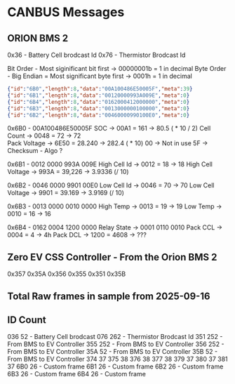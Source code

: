 # CANBUS Messages


## ORION BMS 2

0x36 - Battery Cell brodcast Id
0x76 - Thermistor Brodcast Id


Bit Order - Most siginificant bit first -> 00000001b = 1 in decimal 
Byte Order - Big Endian = Most significant byte first -> 0001h = 1 in decimal

```json
{"id":"6B0","length":8,"data":"00A100486E50005F","meta":39}
{"id":"6B1","length":8,"data":"00120000993A009E","meta":0}
{"id":"6B4","length":8,"data":"0162000412000000","meta":0}
{"id":"6B3","length":8,"data":"0013000000100000","meta":0}
{"id":"6B2","length":8,"data":"00460000990100E0","meta":0}
```

0x6B0 - 00A100486E50005F
    SOC             -> 00A1 = 161    -> 80.5 ( * 10 / 2)
    Cell Count      -> 0048 = 72     -> 72     
    Pack Voltage    -> 6E50 = 28.240 -> 282.4 ( * 10)
    00              -> Not in use
    5F              -> Checksum - Algo ?


0x6B1 - 0012 0000 993A 009E
    High Cell Id        -> 0012 = 18 -> 18
    High Cell Voltage   -> 993A = 39,226 -> 3.9336 (/ 10)

0x6B2 - 0046 0000 9901 00E0
    Low Cell Id        -> 0046 = 70 -> 70
    Low Cell Voltage   -> 9901 = 39.169 -> 3.9169 (/ 10)

0x6B3 - 0013 0000 0010 0000
    High Temp   -> 0013 = 19    -> 19
    Low Temp    -> 0010 = 16    -> 16

0x6B4 - 0162 0004 1200 0000
    Relay State -> 0001 0110 0010 
    Pack CCL    -> 0004 = 4         -> 4h
    Pack DCL    -> 1200 = 4608      -> ???


## Zero EV CSS Controller - From the Orion BMS 2

0x357
0x35A
0x356
0x355
0x351
0x35B


## Total Raw frames in sample from 2025-09-16
ID     Count
----------------
036    52   - Battery Cell brodcast
076    262  - Thermistor Brodcast Id
351    252  - From BMS to EV Controller
355    252  - From BMS to EV Controller
356    252  - From BMS to EV Controller
35A    52   - From BMS to EV Controller
35B    52   - From BMS to EV Controller
374    37
375    38
376    38
377    38
379    37
380    37
381    37
6B0    26   - Custom frame
6B1    26   - Custom frame
6B2    26   - Custom frame
6B3    26   - Custom frame
6B4    26   - Custom frame